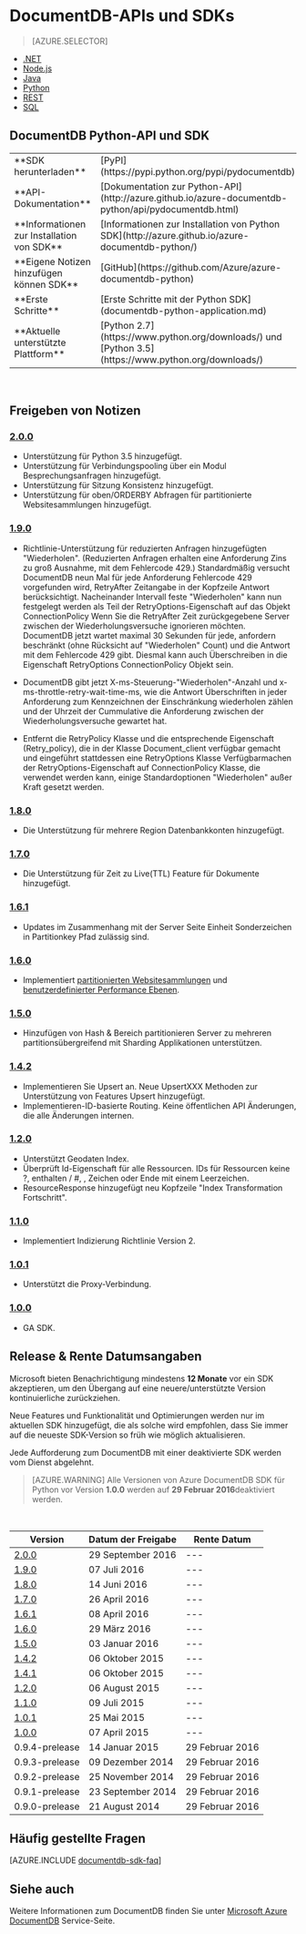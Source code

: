 <properties 
    pageTitle="DocumentDB Python-API und SDK | Microsoft Azure" 
    description="Umfassende Informationen Sie zu den Python-API und SDK einschließlich Release-Daten, Endtermine und zwischen den einzelnen Versionen des DocumentDB Python SDK vorgenommenen Änderungen." 
    services="documentdb" 
    documentationCenter="python" 
    authors="rnagpal" 
    manager="jhubbard" 
    editor="cgronlun"/>

<tags 
    ms.service="documentdb" 
    ms.workload="data-services" 
    ms.tgt_pltfrm="na" 
    ms.devlang="python" 
    ms.topic="article" 
    ms.date="09/29/2016" 
    ms.author="rnagpal"/>

# <a name="documentdb-apis-and-sdks"></a>DocumentDB-APIs und SDKs

> [AZURE.SELECTOR]
- [.NET](documentdb-sdk-dotnet.md)
- [Node.js](documentdb-sdk-node.md)
- [Java](documentdb-sdk-java.md)
- [Python](documentdb-sdk-python.md)
- [REST](https://go.microsoft.com/fwlink/?LinkId=402413)
- [SQL](https://msdn.microsoft.com/library/azure/dn782250.aspx)

## <a name="documentdb-python-api-and-sdk"></a>DocumentDB Python-API und SDK

<table>
<tr><td>**SDK herunterladen**</td><td>[PyPI](https://pypi.python.org/pypi/pydocumentdb)</td></tr>
<tr><td>**API-Dokumentation**</td><td>[Dokumentation zur Python-API](http://azure.github.io/azure-documentdb-python/api/pydocumentdb.html)</td></tr>
<tr><td>**Informationen zur Installation von SDK**</td><td>[Informationen zur Installation von Python SDK](http://azure.github.io/azure-documentdb-python/)</td></tr>
<tr><td>**Eigene Notizen hinzufügen können SDK**</td><td>[GitHub](https://github.com/Azure/azure-documentdb-python)</td></tr>
<tr><td>**Erste Schritte**</td><td>[Erste Schritte mit der Python SDK](documentdb-python-application.md)</td></tr>
<tr><td>**Aktuelle unterstützte Plattform**</td><td>[Python 2.7](https://www.python.org/downloads/) und [Python 3.5](https://www.python.org/downloads/)</td></tr>
</table></br>

## <a name="release-notes"></a>Freigeben von Notizen

### <a name="a-name200200httpspypipythonorgpypipydocumentdb200"></a><a name="2.0.0"/>[2.0.0](https://pypi.python.org/pypi/pydocumentdb/2.0.0)
- Unterstützung für Python 3.5 hinzugefügt.
- Unterstützung für Verbindungspooling über ein Modul Besprechungsanfragen hinzugefügt.
- Unterstützung für Sitzung Konsistenz hinzugefügt.
- Unterstützung für oben/ORDERBY Abfragen für partitionierte Websitesammlungen hinzugefügt.


### <a name="a-name190190httpspypipythonorgpypipydocumentdb190"></a><a name="1.9.0"/>[1.9.0](https://pypi.python.org/pypi/pydocumentdb/1.9.0)
- Richtlinie-Unterstützung für reduzierten Anfragen hinzugefügten "Wiederholen". (Reduzierten Anfragen erhalten eine Anforderung Zins zu groß Ausnahme, mit dem Fehlercode 429.) Standardmäßig versucht DocumentDB neun Mal für jede Anforderung Fehlercode 429 vorgefunden wird, RetryAfter Zeitangabe in der Kopfzeile Antwort berücksichtigt. Nacheinander Intervall feste "Wiederholen" kann nun festgelegt werden als Teil der RetryOptions-Eigenschaft auf das Objekt ConnectionPolicy Wenn Sie die RetryAfter Zeit zurückgegebene Server zwischen der Wiederholungsversuche ignorieren möchten. DocumentDB jetzt wartet maximal 30 Sekunden für jede, anfordern beschränkt (ohne Rücksicht auf "Wiederholen" Count) und die Antwort mit dem Fehlercode 429 gibt. Diesmal kann auch Überschreiben in die Eigenschaft RetryOptions ConnectionPolicy Objekt sein.

- DocumentDB gibt jetzt X-ms-Steuerung-"Wiederholen"-Anzahl und x-ms-throttle-retry-wait-time-ms, wie die Antwort Überschriften in jeder Anforderung zum Kennzeichnen der Einschränkung wiederholen zählen und der Uhrzeit der Cummulative die Anforderung zwischen der Wiederholungsversuche gewartet hat.

- Entfernt die RetryPolicy Klasse und die entsprechende Eigenschaft (Retry_policy), die in der Klasse Document_client verfügbar gemacht und eingeführt stattdessen eine RetryOptions Klasse Verfügbarmachen der RetryOptions-Eigenschaft auf ConnectionPolicy Klasse, die verwendet werden kann, einige Standardoptionen "Wiederholen" außer Kraft gesetzt werden.

### <a name="a-name180180httpspypipythonorgpypipydocumentdb180"></a><a name="1.8.0"/>[1.8.0](https://pypi.python.org/pypi/pydocumentdb/1.8.0)
  - Die Unterstützung für mehrere Region Datenbankkonten hinzugefügt.

### <a name="a-name170170httpspypipythonorgpypipydocumentdb170"></a><a name="1.7.0"/>[1.7.0](https://pypi.python.org/pypi/pydocumentdb/1.7.0)
- Die Unterstützung für Zeit zu Live(TTL) Feature für Dokumente hinzugefügt.

### <a name="a-name161161httpspypipythonorgpypipydocumentdb161"></a><a name="1.6.1"/>[1.6.1](https://pypi.python.org/pypi/pydocumentdb/1.6.1)
- Updates im Zusammenhang mit der Server Seite Einheit Sonderzeichen in Partitionkey Pfad zulässig sind.

### <a name="a-name160160httpspypipythonorgpypipydocumentdb160"></a><a name="1.6.0"/>[1.6.0](https://pypi.python.org/pypi/pydocumentdb/1.6.0)
- Implementiert [partitionierten Websitesammlungen](documentdb-partition-data.md) und [benutzerdefinierter Performance Ebenen](documentdb-performance-levels.md). 

### <a name="a-name150150httpspypipythonorgpypipydocumentdb150"></a><a name="1.5.0"/>[1.5.0](https://pypi.python.org/pypi/pydocumentdb/1.5.0)
- Hinzufügen von Hash & Bereich partitionieren Server zu mehreren partitionsübergreifend mit Sharding Applikationen unterstützen.

### <a name="a-name142142httpspypipythonorgpypipydocumentdb142"></a><a name="1.4.2"/>[1.4.2](https://pypi.python.org/pypi/pydocumentdb/1.4.2)
- Implementieren Sie Upsert an. Neue UpsertXXX Methoden zur Unterstützung von Features Upsert hinzugefügt.
- Implementieren-ID-basierte Routing. Keine öffentlichen API Änderungen, die alle Änderungen internen.

### <a name="a-name120120httpspypipythonorgpypipydocumentdb120"></a><a name="1.2.0"/>[1.2.0](https://pypi.python.org/pypi/pydocumentdb/1.2.0)
- Unterstützt Geodaten Index.
- Überprüft Id-Eigenschaft für alle Ressourcen. IDs für Ressourcen keine ?, enthalten / #, \, Zeichen oder Ende mit einem Leerzeichen.
- ResourceResponse hinzugefügt neu Kopfzeile "Index Transformation Fortschritt".

### <a name="a-name110110httpspypipythonorgpypipydocumentdb110"></a><a name="1.1.0"/>[1.1.0](https://pypi.python.org/pypi/pydocumentdb/1.1.0)
- Implementiert Indizierung Richtlinie Version 2.

### <a name="a-name101101httpspypipythonorgpypipydocumentdb101"></a><a name="1.0.1"/>[1.0.1](https://pypi.python.org/pypi/pydocumentdb/1.0.1)
- Unterstützt die Proxy-Verbindung.

### <a name="a-name100100httpspypipythonorgpypipydocumentdb100"></a><a name="1.0.0"/>[1.0.0](https://pypi.python.org/pypi/pydocumentdb/1.0.0)
- GA SDK.

## <a name="release--retirement-dates"></a>Release & Rente Datumsangaben
Microsoft bieten Benachrichtigung mindestens **12 Monate** vor ein SDK akzeptieren, um den Übergang auf eine neuere/unterstützte Version kontinuierliche zurückziehen.

Neue Features und Funktionalität und Optimierungen werden nur im aktuellen SDK hinzugefügt, die als solche wird empfohlen, dass Sie immer auf die neueste SDK-Version so früh wie möglich aktualisieren. 

Jede Aufforderung zum DocumentDB mit einer deaktivierte SDK werden vom Dienst abgelehnt.

> [AZURE.WARNING]
Alle Versionen von Azure DocumentDB SDK für Python vor Version **1.0.0** werden auf **29 Februar 2016**deaktiviert werden. 

<br/>

| Version | Datum der Freigabe | Rente Datum 
| ---     | ---          | ---
| [2.0.0](#2.0.0) | 29 September 2016 |---
| [1.9.0](#1.9.0) | 07 Juli 2016 |---
| [1.8.0](#1.8.0) | 14 Juni 2016 |---
| [1.7.0](#1.7.0) | 26 April 2016 |---
| [1.6.1](#1.6.1) | 08 April 2016 |---
| [1.6.0](#1.6.0) | 29 März 2016 |---
| [1.5.0](#1.5.0) | 03 Januar 2016 |---
| [1.4.2](#1.4.2) | 06 Oktober 2015 |---
| [1.4.1](#1.4.1) | 06 Oktober 2015 |---
| [1.2.0](#1.2.0) | 06 August 2015 |---
| [1.1.0](#1.1.0) | 09 Juli 2015 |---
| [1.0.1](#1.0.1) | 25 Mai 2015 |---
| [1.0.0](#1.0.0) | 07 April 2015 |---
| 0.9.4-prelease | 14 Januar 2015 | 29 Februar 2016
| 0.9.3-prelease | 09 Dezember 2014 | 29 Februar 2016
| 0.9.2-prelease | 25 November 2014 | 29 Februar 2016
| 0.9.1-prelease | 23 September 2014 | 29 Februar 2016
| 0.9.0-prelease | 21 August 2014 | 29 Februar 2016

## <a name="faq"></a>Häufig gestellte Fragen
[AZURE.INCLUDE [documentdb-sdk-faq](../../includes/documentdb-sdk-faq.md)]

## <a name="see-also"></a>Siehe auch

Weitere Informationen zum DocumentDB finden Sie unter [Microsoft Azure DocumentDB](https://azure.microsoft.com/services/documentdb/) Service-Seite. 
